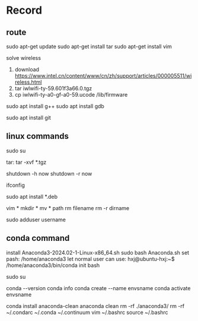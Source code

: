 # Record

## route
sudo apt-get update
sudo apt-get install tar
sudo apt-get install vim

solve wireless
1. download https://www.intel.cn/content/www/cn/zh/support/articles/000005511/wireless.html
2. tar iwlwifi-ty-59.601f3a66.0.tgz
3. cp iwlwifi-ty-a0-gf-a0-59.ucode /lib/firmware

sudo apt install g++
sudo apt install gdb

sudo apt install git

## linux commands
sudo su

tar: tar -xvf *.tgz

shutdown -h now
shutdown -r now

ifconfig

sudo apt install *.deb

vim *
mkdir *
mv * path
rm filename
rm -r dirname

sudo adduser username

## conda command
install Anaconda3-2024.02-1-Linux-x86_64.sh
sudo bash Anaconda.sh
set pash: /home/anaconda3
let normal user can use: hxj@ubuntu-hxj:~$ /home/anaconda3/bin/conda init bash

sudo su

conda --version
conda info
conda create --name envsname
conda activate envsname

conda install anaconda-clean
anaconda clean
rm -rf ./anaconda3/
rm -rf ~/.condarc ~/.conda ~/.continuum
vim ~/.bashrc
source ~/.bashrc


